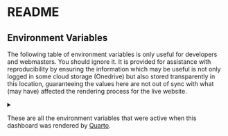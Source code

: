 # README


## **Environment Variables**

The following table of environment variables is only useful for
developers and webmasters. You should ignore it. It is provided for
assistance with reproducibility by ensuring the information which may be
useful is not only logged in some cloud storage (Onedrive) but also
stored transparently in this location, guaranteeing the values here are
not out of sync with what (may have) affected the rendering process for
the live website.

<details>

<summary>

These are all the environment variables that were active when this
dashboard was rendered by [Quarto](https://quarto.org/).
</summary>

This document was prepared with Quarto CLI 1.7.34.

| VARIABLE | VALUE |
|:---|:---|
| DATE_BY_NAME_LIST | 2025-07-01 |
| DATE_HMIS_EXTRACT | 2025-07-01 |
| DATE_DASHBOARD_PUBLISHED | 2025-07-01 |
| DASHBOARD_LOGGING_DIR | /home/bryce/src/echo/hrs-dashboard-project-artifacts/dashboard-csvs |
| QUARTO_PROFILE |  |
| QUARTO_CUSTOM_OUTPUT_DIR | NA |

Variables which might affect the rendering process, but which private
values, are listed in this second table.

| VARIABLE      | SET  |
|:--------------|:-----|
| ECHO_SECRET_F | TRUE |
| ECHO_SECRET_D | TRUE |

<details>
